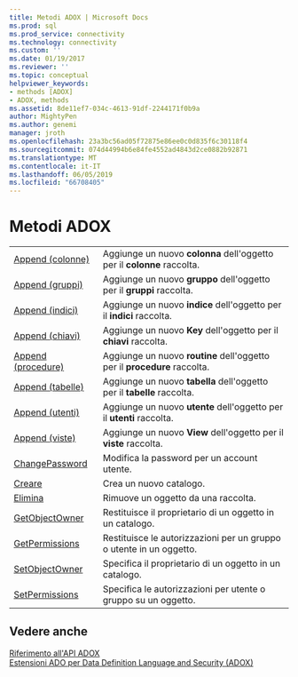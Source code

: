 ```yaml
---
title: Metodi ADOX | Microsoft Docs
ms.prod: sql
ms.prod_service: connectivity
ms.technology: connectivity
ms.custom: ''
ms.date: 01/19/2017
ms.reviewer: ''
ms.topic: conceptual
helpviewer_keywords:
- methods [ADOX]
- ADOX, methods
ms.assetid: 8de11ef7-034c-4613-91df-2244171f0b9a
author: MightyPen
ms.author: genemi
manager: jroth
ms.openlocfilehash: 23a3bc56ad05f72875e86ee0c0d835f6c30118f4
ms.sourcegitcommit: 074d44994b6e84fe4552ad4843d2ce0882b92871
ms.translationtype: MT
ms.contentlocale: it-IT
ms.lasthandoff: 06/05/2019
ms.locfileid: "66708405"
---
```

# <a name="adox-methods"></a>Metodi ADOX

|||  
|-|-|  
|[Append (colonne)](../../../ado/reference/adox-api/append-method-adox-columns.md)|Aggiunge un nuovo **colonna** dell'oggetto per il **colonne** raccolta.|  
|[Append (gruppi)](../../../ado/reference/adox-api/append-method-adox-groups.md)|Aggiunge un nuovo **gruppo** dell'oggetto per il **gruppi** raccolta.|  
|[Append (indici)](../../../ado/reference/adox-api/append-method-adox-indexes.md)|Aggiunge un nuovo **indice** dell'oggetto per il **indici** raccolta.|  
|[Append (chiavi)](../../../ado/reference/adox-api/append-method-adox-keys.md)|Aggiunge un nuovo **Key** dell'oggetto per il **chiavi** raccolta.|  
|[Append (procedure)](../../../ado/reference/adox-api/append-method-adox-procedures.md)|Aggiunge un nuovo **routine** dell'oggetto per il **procedure** raccolta.|  
|[Append (tabelle)](../../../ado/reference/adox-api/append-method-adox-tables.md)|Aggiunge un nuovo **tabella** dell'oggetto per il **tabelle** raccolta.|  
|[Append (utenti)](../../../ado/reference/adox-api/append-method-adox-users.md)|Aggiunge un nuovo **utente** dell'oggetto per il **utenti** raccolta.|  
|[Append (viste)](../../../ado/reference/adox-api/append-method-adox-views.md)|Aggiunge un nuovo **View** dell'oggetto per il **viste** raccolta.|  
|[ChangePassword](../../../ado/reference/adox-api/changepassword-method-adox.md)|Modifica la password per un account utente.|  
|[Creare](../../../ado/reference/adox-api/create-method-adox.md)|Crea un nuovo catalogo.|  
|[Elimina](../../../ado/reference/adox-api/delete-method-adox-collections.md)|Rimuove un oggetto da una raccolta.|  
|[GetObjectOwner](../../../ado/reference/adox-api/getobjectowner-method-adox.md)|Restituisce il proprietario di un oggetto in un catalogo.|  
|[GetPermissions](../../../ado/reference/adox-api/getpermissions-method-adox.md)|Restituisce le autorizzazioni per un gruppo o utente in un oggetto.|  
|[SetObjectOwner](../../../ado/reference/adox-api/setobjectowner-method.md)|Specifica il proprietario di un oggetto in un catalogo.|  
|[SetPermissions](../../../ado/reference/adox-api/setpermissions-method-adox.md)|Specifica le autorizzazioni per utente o gruppo su un oggetto.|  
  
## <a name="see-also"></a>Vedere anche  
 [Riferimento all'API ADOX](../../../ado/reference/adox-api/adox-api-reference.md)   
 [Estensioni ADO per Data Definition Language and Security (ADOX)](../../../ado/guide/extensions/ado-extensions-for-data-definition-language-and-security-adox.md)
